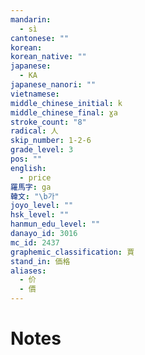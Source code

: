 ```yaml
---
mandarin:
  - sì
cantonese: ""
korean:
korean_native: ""
japanese:
  - KA
japanese_nanori: ""
vietnamese:
middle_chinese_initial: k
middle_chinese_final: ɣa
stroke_count: "8"
radical: 人
skip_number: 1-2-6
grade_level: 3
pos: ""
english:
  - price
羅馬字: ga
韓文: "\b가"
joyo_level: ""
hsk_level: ""
hanmun_edu_level: ""
danayo_id: 3016
mc_id: 2437
graphemic_classification: 賈
stand_in: 価格
aliases:
  - 价
  - 價
---
```


# Notes

